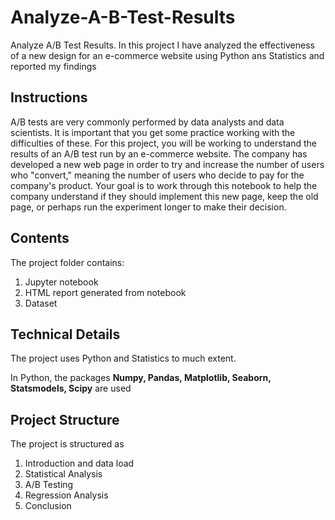 # Analyze-A-B-Test-Results
Analyze A/B Test Results. In this project I have analyzed the effectiveness of a new design for an e-commerce website using Python ans Statistics and reported my findings

## Instructions

A/B tests are very commonly performed by data analysts and data scientists. It is important that you get some practice working with the difficulties of these.
For this project, you will be working to understand the results of an A/B test run by an e-commerce website. The company has developed a new web page in order to try and increase the number of users who "convert," meaning the number of users who decide to pay for the company's product. Your goal is to work through this notebook to help the company understand if they should implement this new page, keep the old page, or perhaps run the experiment longer to make their decision.

## Contents

The project folder contains:
1. Jupyter notebook
2. HTML report generated from notebook
3. Dataset

## Technical Details

The project uses Python and Statistics to much extent.

In Python, the packages **Numpy, Pandas, Matplotlib, Seaborn, Statsmodels, Scipy** are used

## Project Structure

The project is structured as
1. Introduction and data load
2. Statistical Analysis
3. A/B Testing
4. Regression Analysis
5. Conclusion
